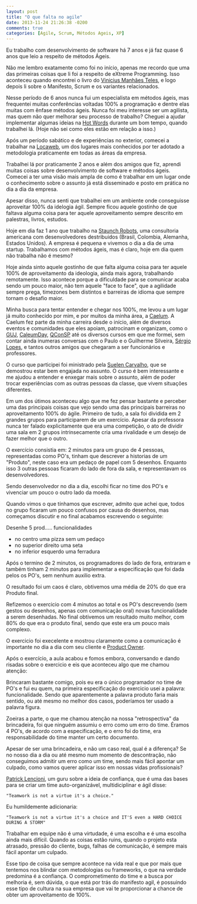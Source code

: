 ```yaml
---
layout: post
title: "O que falta no agile"
date: 2013-11-24 21:26:38 -0200
comments: true
categories: [Agile, Scrum, Métodos Ageis, XP]
---
```


Eu trabalho com desenvolvimento de software há 7 anos e já faz quase 6 anos que leio a respeito de métodos Ágeis.

Não me lembro exatamente como foi no início, apenas me recordo que uma das primeiras coisas que li foi a respeito de eXtreme Programming. Isso aconteceu quando encontrei o livro do [Vinicius Manhães Teles](http://improveit.com.br/xp/livroxp), e logo depois li sobre o Manifesto, Scrum e os variantes relacionados.

Nesse período de 6 anos nunca fui um especialista em métodos ágeis, mas frequentei muitas conferências voltadas 100% a programação e dentre elas muitas com ênfase métodos ágeis. Nunca foi meu interesse ser um agilista, mas quem não quer melhorar seu processo de trabalho? Cheguei a ajudar implementar algumas ideias na [Hot Words](https://hotwords.com/) durante um bom tempo, quando trabalhei lá. (Hoje não sei como eles estão em relação a isso.)

Após um período sabático e de experiências no exterior, comecei a trabalhar na [Locaweb](http://www.locaweb.com.br/default.html), um dos lugares mais conhecidos por ter adotado a metodologia praticamente em todas as áreas da empresa.

Trabalhei lá por praticamente 2 anos e além dos amigos que fiz, aprendi muitas coisas sobre desenvolvimento de software e métodos ágeis. Comecei a ter uma visão mais ampla de como é trabalhar em um lugar onde o conhecimento sobre o assunto já está disseminado e posto em prática no dia a dia da empresa.

Apesar disso, nunca senti que trabalhei em um ambiente onde conseguisse aproveitar 100% da idelogia ágil. Sempre ficou aquele gostinho de que faltava alguma coisa para ter aquele aproveitamento sempre descrito em palestras, livros, estudos.

Hoje em dia faz 1 ano que trabalho na [Staunch Robots](http://staunchrobots.com/), uma consultoria americana com desenvolvedores destribuidos (Brasil, Colombia, Alemanha, Estados Unidos). A empresa é pequena e vivemos o dia a dia de uma startup. Trabalhamos com métodos ágeis, mas é claro, hoje em dia quem não trabalha não é mesmo?

Hoje ainda sinto aquele gostinho de que falta alguma coisa para ter aquele 100% de aproveitamento da ideologia, ainda mais agora, trabalhando remotamente. Isso acontece porque a dificuldade para se comunicar acaba sendo um pouco maior, não tem aquele "face to face", que a agilidade sempre prega, timezones bem distintos e barreiras de idioma que sempre tornam o desafio maior.

Minha busca para tentar entender e chegar nos 100%, me levou a um lugar já muito conhecido por mim, e por muitos da minha área, a [Caelum](http://www.caelum.com.br/).
A Caelum fez parte da minha carreira desde o início, além de diversos eventos e comunidades que eles apoiam, patrocinam e organizam, como o [GUJ](http://www.guj.com.br/),  [CaleumDay](http://blog.caelum.com.br/caelumday-in-rio-2011-eu-fui/), [QConSP](http://www.qconsp.com/) até os diversos cursos em que me formei, sem contar ainda inumeras conversas com o Paulo e o Guilherme Silveira, [Sérgio Lopes](http://sergiolopes.org/), e tantos outros amigos que chegaram a ser funcionários e professores.

O curso que participei foi ministrado pela [Suelen Carvalho](http://www.suelengc.com.br/), que se demostrou estar bem engajada no assunto. O curso é bem interessante e me ajudou a entender e enxegar mais sobre o assunto, além de poder trocar experiências com as outras pessoas da classe, que vivem situações diferentes.

Em um dos útimos aconteceu algo que me fez pensar bastante e perceber uma das principais coisas que vejo sendo uma das principais barreiras no aproveitamento 100% do ágile. Primeiro de tudo, a sala foi dividida em 2 grandes grupos para participarem de um exercício. Apesar da professora nunca ter falado explicitamente que era uma competição, o ato de dividir uma sala em 2 grupos intrinsecamente cria uma rivalidade e um desejo de fazer melhor que o outro.

O exercício consistia em: 2 minutos para um grupo de 4 pessoas, representadas como PO's, tinham que descrever a historias de um "Produto", neste caso era um pedaço de papel com 5 desenhos. Enquanto isso 3 outras pessoas ficaram do lado de fora da sala, e representavam os desenvolvedores.

Sendo desenvolvedor no dia a dia, escolhi ficar no time dos PO's e vivenciar um pouco o outro lado da moeda.

Quando vimos o que tínhamos que escrever, admito que achei que, todos no grupo ficaram um pouco confusos por causa do desenhos, mas começamos discutir e no final acabamos escrevendo o seguinte:

Desenhe 5 prod..... funcionalidades

- no centro uma pizza sem um pedaço
- no superior direito uma seta
- no inferior esquerdo uma ferradura

Após o termino de 2 minutos, os programadores do lado de fora, entraram e também tinham 2 minutos para implementar a especificação que foi dada pelos os PO's, sem nenhum auxilio extra.

O resultado foi um caos é claro, obtivemos uma média de 20% do que era Produto final.

Refizemos o exercicio com 4 minutos ao total e os PO's descrevendo (sem gestos ou desenhos, apenas com comunicação oral) novas funcionalidade a serem desenhadas. No final obtivemos um resultado muito melhor, com 80% do que era o produto final, sendo que este era um pouco mais complexo.

O exercicio foi execelente e mostrou claramente como a comunicação é importante no dia a dia com seu cliente e [Product Owner](http://desenvolvimentoagil.com.br/scrum/product_owner).

Após o exercício, a aula acabou e fomos embora, conversando e dando risadas sobre o exercicio e eis que aconteceu algo que me chamou atenção:

Brincaram bastante comigo, pois eu era o único programador no time de PO's e fui eu quem, na primeira especificação do exercicio usei a palavra: funcionalidade. Sendo que aparentemente a palavra produto faria mais sentido, ou até mesmo no melhor dos casos, poderíamos ter usado a palavra figura.

Zoeiras a parte, o que me chamou atenção na nossa "retrospectiva" da brincadeira, foi que ninguém assumiu o erro como um erro do time. Éramos 4 PO's, de acordo com a especificação, e o erro foi do time, era responsabilidade do time manter um certo documento.

Apesar de ser uma brincadeira, e não um caso real, qual é a diferença? Se no nosso dia a dia ou até mesmo num momento de descontração, não conseguimos admitir um erro como um time, sendo mais fácil apontar um culpado, como vamos querer aplicar isso em nossas vidas profissionais?


[Patrick Lencioni](http://www.youtube.com/results?search_query=patrick+lencioni+trust&oq=patrick+lencioni+trust), um guru sobre a ideia de confiança, que é uma das bases para se criar um time auto-organizável, multidiciplinar e ágil disse:

`"Teamwork is not a virtue it's a choice."`

Eu humildemente adicionaria:

`"Teamwork is not a virtue it's a choice and IT'S even a HARD CHOICE DURING A STORM"`

Trabalhar em equipe não é uma virtudade, é uma escolha e é uma escolha ainda mais difícil. Quando as coisas estão ruins, quando o projeto esta atrasado, pressão do cliente, bugs, falhas de comunicação, é sempre mais fácil apontar um culpado.

Esse tipo de coisa que sempre acontece na vida real e que por mais que tentemos nos blindar com metodologias ou frameworks, o que na verdade predomina é a confiança. O comprometimento do time e a busca por melhoria é, sem dúvida, o que está por trás do manifesto agil, é possuindo esse tipo de cultura na sua empresa que vai te proporcionar a chance de obter um aproveitamento de 100%.
